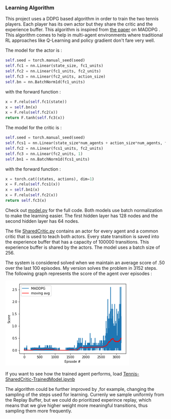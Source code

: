 [image2]: score.png "Score"

### Learning Algorithm

This project uses a DDPG based algorithm in order to train the two tennis players. Each player has its own actor but they share the critic and the experience buffer. This algorithm is inspired from [the paper](https://arxiv.org/pdf/1706.02275.pdf) on MADDPG . This algorithm comes to help in multi-agent environments where traditional RL approaches like Q-Learning and policy gradient don't fare very well.

The model for the actor is :
```python
self.seed = torch.manual_seed(seed)
self.fc1 = nn.Linear(state_size, fc1_units)
self.fc2 = nn.Linear(fc1_units, fc2_units)
self.fc3 = nn.Linear(fc2_units, action_size)
self.bn = nn.BatchNorm1d(fc1_units)
```

with the forward function :
```python
x = F.relu(self.fc1(state))
x = self.bn(x)
x = F.relu(self.fc2(x))
return F.tanh(self.fc3(x))
```

The model for the critic is :
```python
self.seed = torch.manual_seed(seed)
self.fcs1 = nn.Linear(state_size*num_agents + action_size*num_agents, fcs1_units)
self.fc2 = nn.Linear(fcs1_units, fc2_units)
self.fc3 = nn.Linear(fc2_units, 1)
self.bn1 = nn.BatchNorm1d(fcs1_units)
```

with the forward function :
```python
x = torch.cat((states, actions), dim=1)
x = F.relu(self.fcs1(x))
x = self.bn1(x)
x = F.relu(self.fc2(x))
return self.fc3(x)
```
Check out [model.py](model.py) for the full code.
Both models use batch normalization to make the learning easier. The first hidden layer has 128 nodes and the second hidden layer has 64 nodes.

The file [SharedCritic.py](SharedCritic.py) contains an actor for every agent and a common critic that is used to teach both actors. Every state transition is saved into the experience buffer that has a capacity of 100000 transitions. This experience buffer is shared by the actors. The model uses a batch size of 256.

The system is considered solved when we maintain an average score of .50 over the last 100 episodes. My version solves the problem in 3152 steps. The following graph represents the score of the agent over episodes :

![Score][image2]

If you want to see how the trained agent performs, load [Tennis-SharedCritic-TrainedModel.ipynb](Tennis-SharedCritic-TrainedModel.ipynb)

The algorithm could be further improved by ,for example, changing the sampling of the steps used for learning. Currenly we sample uniformly from the Replay Buffer, but we could do prioritized experince replay, which means that we give higher weight more meaningful transitions, thus sampling them more frequently.
